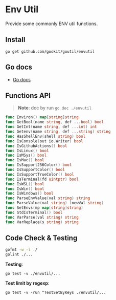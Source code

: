 # Env Util

Provide some commonly ENV util functions.

## Install

```shell
go get github.com/gookit/goutil/envutil
```

## Go docs

- [Go docs](https://pkg.go.dev/github.com/gookit/goutil/envutil)

## Functions API

> **Note**: doc by run `go doc ./envutil`

```go
func Environ() map[string]string
func GetBool(name string, def ...bool) bool
func GetInt(name string, def ...int) int
func Getenv(name string, def ...string) string
func HasShellEnv(shell string) bool
func IsConsole(out io.Writer) bool
func IsGithubActions() bool
func IsLinux() bool
func IsMSys() bool
func IsMac() bool
func IsSupport256Color() bool
func IsSupportColor() bool
func IsSupportTrueColor() bool
func IsTerminal(fd uintptr) bool
func IsWSL() bool
func IsWin() bool
func IsWindows() bool
func ParseEnvValue(val string) string
func ParseValue(val string) (newVal string)
func SetEnvs(mp map[string]string)
func StdIsTerminal() bool
func VarParse(val string) string
func VarReplace(s string) string
```

## Code Check & Testing

```bash
gofmt -w -l ./
golint ./...
```

**Testing**:

```shell
go test -v ./envutil/...
```

**Test limit by regexp**:

```shell
go test -v -run ^TestSetByKeys ./envutil/...
```
